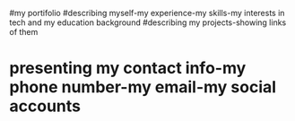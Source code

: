 #my portifolio
#describing myself-my experience-my skills-my interests in tech and my education background
#describing my projects-showing links of them
# presenting my contact info-my phone number-my email-my social accounts
